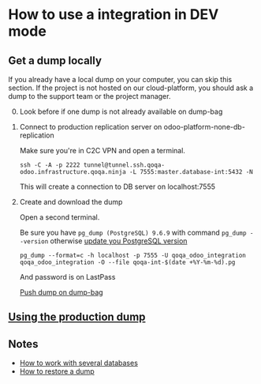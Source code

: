 # How to use a integration in DEV mode

## Get a dump locally

If you already have a local dump on your computer, you can skip this section.
If the project is not hosted on our cloud-platform, you should ask a dump to the support team or the project manager.

0. Look before if one dump is not already available on dump-bag

1. Connect to production replication server on odoo-platform-none-db-replication

    Make sure you're in C2C VPN and open a terminal.

    ```
    ssh -C -A -p 2222 tunnel@tunnel.ssh.qoqa-odoo.infrastructure.qoqa.ninja -L 7555:master.database-int:5432 -N
    ```

    This will create a connection to DB server on localhost:7555


2. Create and download the dump

    Open a second terminal.

    Be sure you have ```pg_dump (PostgreSQL) 9.6.9``` with command ```pg_dump --version```
    otherwise [update you PostgreSQL version](https://askubuntu.com/questions/831292/how-do-i-install-postgresql-9-6-on-any-ubuntu-version)

    ```
    pg_dump --format=c -h localhost -p 7555 -U qoqa_odoo_integration qoqa_odoo_integration -O --file qoqa-int-$(date +%Y-%m-%d).pg
    ```

    And password is on LastPass

    [Push dump on dump-bag](https://dump-bag.odoo.camptocamp.ch/help#push-dump-on-s3)

## [Using the production dump](https://github.com/camptocamp/qoqa_openerp/blob/master/docs/how-to-use-a-prod-db-in-dev.md)


## Notes

* [How to work with several databases](./docker-dev.md#working-with-several-databases)
* [How to restore a dump](./how-to-backup-and-restore-volumes.md#restore-a-dump)
